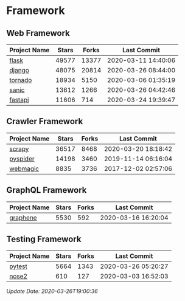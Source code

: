 # Framework

## Web Framework

| Project Name | Stars | Forks | Last Commit |
| ------------ | ----- | ----- | ----------- |
| [flask](https://github.com/pallets/flask) | 49577 | 13377 | 2020-03-11 14:40:06 |
| [django](https://github.com/django/django) | 48075 | 20814 | 2020-03-26 08:44:00 |
| [tornado](https://github.com/tornadoweb/tornado) | 18934 | 5150 | 2020-03-06 01:35:19 |
| [sanic](https://github.com/huge-success/sanic) | 13612 | 1266 | 2020-03-26 04:42:46 |
| [fastapi](https://github.com/tiangolo/fastapi) | 11606 | 714 | 2020-03-24 19:39:47 |

## Crawler Framework

| Project Name | Stars | Forks | Last Commit |
| ------------ | ----- | ----- | ----------- |
| [scrapy](https://github.com/scrapy/scrapy) | 36517 | 8468 | 2020-03-20 18:18:42 |
| [pyspider](https://github.com/binux/pyspider) | 14198 | 3460 | 2019-11-14 06:16:04 |
| [webmagic](https://github.com/code4craft/webmagic) | 8835 | 3736 | 2017-12-02 02:57:06 |

## GraphQL Framework

| Project Name | Stars | Forks | Last Commit |
| ------------ | ----- | ----- | ----------- |
| [graphene](https://github.com/graphql-python/graphene) | 5530 | 592 | 2020-03-16 16:20:04 |

## Testing Framework

| Project Name | Stars | Forks | Last Commit |
| ------------ | ----- | ----- | ----------- |
| [pytest](https://github.com/pytest-dev/pytest) | 5664 | 1343 | 2020-03-26 05:20:27 |
| [nose2](https://github.com/nose-devs/nose2) | 610 | 127 | 2020-03-03 16:52:03 |

*Update Date: 2020-03-26T19:00:36*